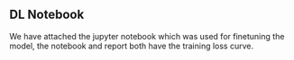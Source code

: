 ## DL Notebook

We have attached the jupyter notebook which was used for finetuning the model, the notebook and report both have the training loss curve.

